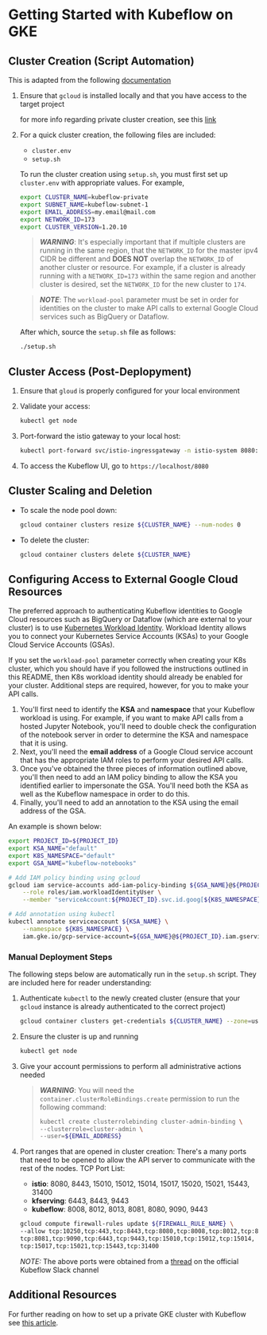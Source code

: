 # Getting Started with Kubeflow on GKE


## Cluster Creation (Script Automation)
This is adapted from the following [documentation](https://zero-to-jupyterhub.readthedocs.io/en/latest/kubernetes/google/step-zero-gcp.html)

1. Ensure that `gcloud` is installed locally and that you have access to the target project

    for more info regarding private cluster creation, see this [link](https://cloud.google.com/kubernetes-engine/docs/how-to/private-clusters)

2. For a quick cluster creation, the following files are included:

   * `cluster.env`
   * `setup.sh`

   To run the cluster creation using `setup.sh`, you must first set up `cluster.env` with appropriate values. For example,

   ```bash
   export CLUSTER_NAME=kubeflow-private
   export SUBNET_NAME=kubeflow-subnet-1
   export EMAIL_ADDRESS=my.email@mail.com
   export NETWORK_ID=173
   export CLUSTER_VERSION=1.20.10
   ```

    > ***WARNING***: It's especially important that if multiple clusters are running in the same region, that the `NETWORK_ID` for the master ipv4 CIDR be different and **DOES NOT** overlap the `NETWORK_ID` of another cluster or resource. For example, if a cluster is already running with a `NETWORK_ID=173` within the same region and another cluster is desired, set the `NETWORK_ID` for the new cluster to `174`.
 
    > ***NOTE***: The `workload-pool` parameter must be set in order for identities on the cluster to make API calls to external Google Cloud
    services such as BigQuery or Dataflow.

   After which, source the `setup.sh` file as follows:
   ```bash
   ./setup.sh
   ```


## Cluster Access (Post-Deplopyment)
1. Ensure that `gloud` is properly configured for your local environment

2. Validate your access:
    ```bash
    kubectl get node
    ```

3. Port-forward the istio gateway to your local host:
    ```bash
    kubectl port-forward svc/istio-ingressgateway -n istio-system 8080:80
    ```

4. To access the Kubeflow UI, go to `https://localhost/8080`


## Cluster Scaling and Deletion
* To scale the node pool down:
    ```bash
    gcloud container clusters resize ${CLUSTER_NAME} --num-nodes 0
    ```

* To delete the cluster:
    ```bash
    gcloud container clusters delete ${CLUSTER_NAME}
    ```


## Configuring Access to External Google Cloud Resources
The preferred approach to authenticating Kubeflow identities to Google Cloud resources such as BigQuery or Dataflow (which are external to your cluster) is to use [Kubernetes Workload Identity](https://cloud.google.com/kubernetes-engine/docs/how-to/workload-identity). Workload Identity allows you to connect your Kubernetes Service Accounts (KSAs) to your Google Cloud Service Accounts (GSAs).

If you set the `workload-pool` parameter correctly when creating your K8s cluster, which you should have if you followed the instructions outlined in this README, then K8s workload identity should already be enabled for your cluster. Additional steps are required, however, for you to make your API calls.

1. You'll first need to identify the **KSA** and **namespace** that your Kubeflow workload is using. For example, if you want to make API calls from a hosted Jupyter Notebook, you'll need to double check the configuration of the notebook server in order to determine the KSA and namespace that it is using.
1. Next, you'll need the **email address** of a Google Cloud service account that has the appropriate IAM roles to perform your desired API calls.
1. Once you've obtained the three pieces of information outlined above, you'll then need to add an IAM policy binding to allow the KSA you identified earlier to impersonate the GSA. You'll need both the KSA as well as the Kubeflow namespace in order to do this.
1. Finally, you'll need to add an annotation to the KSA using the email address of the GSA.

An example is shown below:
```bash
export PROJECT_ID=${PROJECT_ID}
export KSA_NAME="default"
export K8S_NAMESPACE="default"
export GSA_NAME="kubeflow-notebooks"

# Add IAM policy binding using gcloud
gcloud iam service-accounts add-iam-policy-binding ${GSA_NAME}@${PROJECT_ID}.iam.gserviceaccount.com \
    --role roles/iam.workloadIdentityUser \
    --member "serviceAccount:${PROJECT_ID}.svc.id.goog[${K8S_NAMESPACE}/${KSA_NAME}]"

# Add annotation using kubectl
kubectl annotate serviceaccount ${KSA_NAME} \
    --namespace ${K8S_NAMESPACE} \
    iam.gke.io/gcp-service-account=${GSA_NAME}@${PROJECT_ID}.iam.gserviceaccount.com
```

### Manual Deployment Steps
The following steps below are automatically run in the `setup.sh` script. They are included here for reader understanding:  

1. Authenticate `kubectl` to the newly created cluster (ensure that your `gcloud` instance is already authenticated to the correct project)
    ```bash
    gcloud container clusters get-credentials ${CLUSTER_NAME} --zone=us-central1-c
    ```

2. Ensure the cluster is up and running
    ```bash
    kubectl get node
    ```

3.  Give your account permissions to perform all administrative actions needed
    
    > ***WARNING***: You will need the `container.clusterRoleBindings.create` permission to run the following command:
    > ```bash
    > kubectl create clusterrolebinding cluster-admin-binding \
    > --clusterrole=cluster-admin \
    > --user=${EMAIL_ADDRESS}
    > ```
    >

4. Port ranges that are opened in cluster creation:
    There's a many ports that need to be opened to allow the API server to communicate with the rest of the nodes. TCP Port List:
    * **istio**: 8080, 8443, 15010, 15012, 15014, 15017, 15020, 15021, 15443, 31400
    * **kfserving**: 6443, 8443, 9443
    * **kubeflow**: 8008, 8012, 8013, 8081, 8080, 9090, 9443

    ```bash
    gcloud compute firewall-rules update ${FIREWALL_RULE_NAME} \ 
    --allow tcp:10250,tcp:443,tcp:8443,tcp:8080,tcp:8008,tcp:8012,tcp:8013, \
    tcp:8081,tcp:9090,tcp:6443,tcp:9443,tcp:15010,tcp:15012,tcp:15014, \
    tcp:15017,tcp:15021,tcp:15443,tcp:31400
    ```

    *NOTE:* The above ports were obtained from a [thread](https://kubeflow.slack.com/archives/C7REE0ETX/p1632303621195500?thread_ts=1631168126.095600&cid=C7REE0ETX) on the official Kubeflow Slack channel


## Additional Resources
For further reading on how to set up a private GKE cluster with Kubeflow see [this article](https://medium.com/dkatalis/installing-kubeflow-1-3-on-an-existing-and-private-gke-cluster-895283d49ed1).
